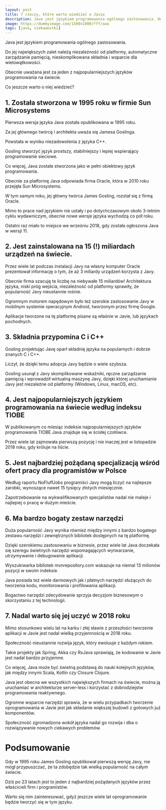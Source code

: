 ```yaml
---
layout: post
title: 7 rzeczy, które warto wiedzieć o Javie
description: Java jest językiem programowania ogólnego zastosowania. Do jej największych zalet należą niezależność od platformy, automatyczne zarządzanie pamięcią, nieskomplikowana składnia i wsparcie dla wielowątkowości. Obecnie uważana jest za jeden z najpopularniejszych języków programowania na świecie.
image: https://dummyimage.com/1500x1000/fff/aaa
tags: [java, ciekawostki]
---
```


Java jest językiem programowania ogólnego zastosowania. 

Do jej największych zalet należą niezależność od platformy, automatyczne zarządzanie pamięcią, nieskomplikowana składnia i wsparcie dla wielowątkowości. 

Obecnie uważana jest za jeden z najpopularniejszych języków programowania na świecie. 

Co jeszcze warto o niej wiedzieć?


## 1. Została stworzona w 1995 roku w firmie Sun Microsystems

Pierwsza wersja języka Java została opublikowana w 1995 roku. 

Za jej głównego twórcę i architekta uważa się Jamesa Goslinga. 

Powstała w wyniku niezadowolenia z języka C++. 

Gosling stworzyć język prostszy, stabilniejszy i lepiej wspierający programowanie sieciowe. 

Co więcej, Java została stworzona jako w pełni obiektowy język programowania. 

Obecnie za platformę Java odpowiada firma Oracle, która w 2010 roku przejęła Sun Microsystems. 

W tym samym roku, jej główny twórca James Gosling, rozstał się z firmą Oracle. 

Mimo to prace nad językiem nie ustały i po dotychczasowym około 3-letnim cyklu wydawniczym, obecnie nowe wersje języka wychodzą co pół roku. 

Ostatni raz miało to miejsce we wrześniu 2018, gdy została ogłoszona Java w wersji 11.

## 2. Jest zainstalowana na 15 (!) miliardach urządzeń na świecie.

Przez wiele lat podczas instalacji Javy na własny komputer Oracle prezentował informację o tym, że aż 3 miliardy urządzeń korzysta z Javy. 

Obecnie firma szacuję te liczbę na niebywałe 15 miliardów! Architektura języka, niski próg wejścia, niezależność od platformy sprawiły, że popularność Javy nieustannie rośnie. 

Ogromnym motorem napędowym było też szerokie zastosowanie Javy w mobilnym systemie operacyjnym Android, tworzonym przez firmę Google. 

Aplikacje tworzone na tę platformę pisane są właśnie w Javie, lub językach pochodnych.

## 3. Składnia przypomina C i C++

Gosling projektując Javę oparł składnię języka na popularnych i dobrze znanych C i C++. 

Liczył, że dzięki temu adopcja Javy będzie o wiele szybsza. 

Gosling usunął z Javy skomplikowane wskaźniki, ręczne zarządzanie pamięcią i wprowadził wirtualną maszynę Javy, dzięki której uruchamianie Javy jest niezależne od platformy (Windows, Linux, macOS, etc).

## 4. Jest najpopularniejszych językiem programowania na świecie według indeksu TIOBE

W publikowanym co miesiąc indeksie najpopularniejszych języków programowania TIOBE Java znajduje się w ścisłej czołówce. 

Przez wiele lat zajmowała pierwszą pozycję i nie inaczej jest w listopadzie 2018 roku, gdy króluje na liście.

## 5. Jest najbardziej pożądaną specjalizacją wśród ofert pracy dla programistów w Polsce

Według raportu NoFluffJobs programiści Javy mogą liczyć na najlepsze zarobki, wynoszące nawet 15 tysięcy złotych miesięcznie. 

Zapotrzebowanie na wykwalifikowanych specjalistów nadal nie maleje i najlepiej o pracę w dużym mieście.

## 6. Ma bardzo bogaty zestaw narzędzi

Duża popularność Javy wynika również między innymi z bardzo bogatego zestawu narzędzi i zewnętrznych bibliotek dostępnych na tę platformę. 

Dzięki szerokiemu zastosowaniu w biznesie, przez wiele lat Java doczekała się szeregu świetnych narzędzi wspomagających wytwarzanie, utrzymywanie i debugowanie aplikacji. 

Wyszukiwarka bibliotek mvnrepository.com wskazuje na niemal 13 milionów pozycji w swoim indeksie. 

Java posiada też wiele darmowych jak i płatnych narzędzi służących do tworzenia kodu, monitorowania i profilowania aplikacji. 

Bogactwo narzędzi zdecydowanie sprzyja decyzjom biznesowym o skorzystaniu z tej technologii.

## 7. Nadal warto się jej uczyć w 2018 roku

Mimo stosunkowo wielu lat na karku i złej sławie z przeszłości tworzenie aplikacji w Javie jest nadal wielką przyjemnością w 2018 roku. 

Społeczność nieustannie rozwija język, który ewoluuje z każdym rokiem. 

Takie projekty jak Spring, Akka czy RxJava sprawiają, że kodowanie w Javie jest nadal bardzo przyjemne. 

Co więcej, Java może być świetną podstawą do nauki kolejnych języków, jak między innymi Scala, Kotlin czy Closure Clojure. 

Java jest obecna we wszystkich największych firmach na świecie, można ją uruchamiać w architekturze server-less i korzystać z dobrodziejstw programowania reaktywnego. 

Ogromne wsparcie narzędzi sprawia, że w wielu przypadkach tworzenie oprogramowania w Javie jest jak składanie większej budowli z gotowych już komponentów. 

Społeczność zgromadzona wokół języka nadal go rozwija i dba o rozwiązywanie nowych ciekawych problemów.

# Podsumowanie

Gdy w 1995 roku James Gosling opublikował pierwszą wersję Javy, nie mógł przypuszczać, że ta zdobędzie tak wielką popularność na całym świecie. 

Dziś po 23 latach jest to jeden z najbardziej pożądanych języków przez właścicieli firm i programistów. 

Warto się nim zainteresować, gdyż jeszcze wiele lat oprogramowanie będzie tworzyć się w tym języku.
